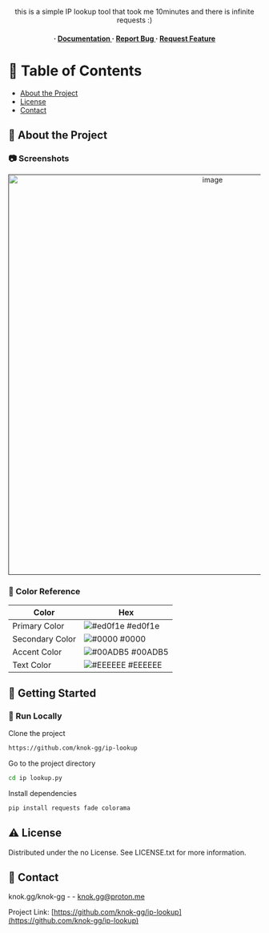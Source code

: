 <div align='center'>

<p>this is a simple IP lookup tool that took me 10minutes and there is infinite requests :) </p>

<h4> <span> · </span> <a href="https://github.com/knok/IP lookup/blob/master/README.md"> Documentation </a> <span> · </span> <a href="https://github.com/knok/IP lookup/issues"> Report Bug </a> <span> · </span> <a href="https://github.com/knok/IP lookup/issues"> Request Feature </a> </h4>


</div>

# :notebook_with_decorative_cover: Table of Contents

- [About the Project](#star2-about-the-project)
- [License](#warning-license)
- [Contact](#handshake-contact)


## :star2: About the Project

### :camera: Screenshots
<div align="center"> <a href=""><img src="https://cdn.discordapp.com/attachments/985517730264412182/1185445612985012325/sdsaddas.PNG?ex=658fa342&is=657d2e42&hm=05b82c72e1e89b1881b1abe66b27871b166b1619c22490b6714e37fb80d57edb&" alt='image' width='800'/></a> </div>



### :art: Color Reference
| Color | Hex |
| --------------- | ---------------------------------------------------------------- |
| Primary Color | ![#ed0f1e](https://via.placeholder.com/10/ed0f1e?text=+) #ed0f1e |
| Secondary Color | ![#0000](https://via.placeholder.com/10/0000?text=+) #0000 |
| Accent Color | ![#00ADB5](https://via.placeholder.com/10/00ADB5?text=+) #00ADB5 |
| Text Color | ![#EEEEEE](https://via.placeholder.com/10/EEEEEE?text=+) #EEEEEE |

## :toolbox: Getting Started

### :running: Run Locally

Clone the project

```bash
https://github.com/knok-gg/ip-lookup
```
Go to the project directory
```bash
cd ip lookup.py
```
Install dependencies
```bash
pip install requests fade colorama
```


## :warning: License

Distributed under the no License. See LICENSE.txt for more information.

## :handshake: Contact

knok.gg/knok-gg - - knok.gg@proton.me

Project Link: [https://github.com/knok-gg/ip-lookup](https://github.com/knok-gg/ip-lookup)
